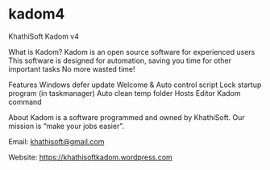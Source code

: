 # kadom4
KhathiSoft Kadom v4

What is Kadom?
Kadom is an open source software for experienced users
This software is designed for automation, saving you time for other important tasks
No more wasted time!

Features
Windows defer update
Welcome & Auto control script
Lock startup program (in taskmanager)
Auto clean temp folder
Hosts Editor
Kadom command

About
Kadom is a software programmed and owned by KhathiSoft. Our mission is “make your jobs easier”.

Email: khathisoft@gmail.com

Website: https://khathisoftkadom.wordpress.com
